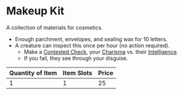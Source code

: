 # Makeup Kit

A collection of materials for cosmetics.

- Enough parchment, envelopes, and sealing wax for 10 letters.
- A creature can inspect this once per hour (no action required).
	- Make a [Contested Check](../../../Game%20Procedures/Core%20Procedures/Check.md#Contested%20Check), your [Charisma](../../../Player%20Characters/Abilities/Charisma.md) vs. their [Intelligence](../../../Player%20Characters/Abilities/Intelligence.md).
	- If you fail, they see through your disguise.

| Quantity of Item | Item Slots | Price |
| ---------------- | ---------- | ----- |
| 1                | 1          | 25    |
